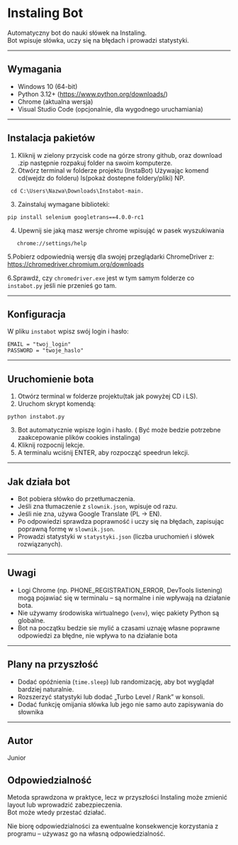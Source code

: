 # Instaling Bot

Automatyczny bot do nauki słówek na Instaling.  
Bot wpisuje słówka, uczy się na błędach i prowadzi statystyki.

---

## Wymagania

- Windows 10 (64-bit)  
- Python 3.12+ (https://www.python.org/downloads/)  
- Chrome (aktualna wersja)  
- Visual Studio Code (opcjonalnie, dla wygodnego uruchamiania)  

---

## Instalacja pakietów

1. Kliknij w zielony przycisk code na górze strony github, oraz download .zip następnie rozpakuj folder na swoim komputerze.
2. Otwórz terminal w folderze projektu (InstaBot) Używając komend cd(wejdz do folderu) ls(pokaż dostepne foldery/pliki) NP.
```
 cd C:\Users\Nazwa\Downloads\Instabot-main.
```  
3. Zainstaluj wymagane biblioteki:

```
pip install selenium googletrans==4.0.0-rc1
```

4. Upewnij sie jaką masz wersje chrome wpisująć w pasek wyszukiwania
```
   chrome://settings/help
```
5.Pobierz odpowiednią wersję dla swojej przeglądarki ChromeDriver z: https://chromedriver.chromium.org/downloads

6.Sprawdź, czy `chromedriver.exe` jest w tym samym folderze co `instabot.py` jeśli nie przenieś go tam.

---

## Konfiguracja

W pliku `instabot` wpisz swój login i hasło:

```
EMAIL = "twoj_login"
PASSWORD = "twoje_haslo"
```
---

## Uruchomienie bota

1. Otwórz terminal w folderze projektu(tak jak powyżej CD i LS).  
2. Uruchom skrypt komendą:

```
python instabot.py
```

3. Bot automatycznie wpisze login i hasło.  ( Być może bedzie potrzebne zaakcepowanie plików cookies instalinga)
4. Kliknij rozpocnij lekcje.  
5. A terminalu wciśnij ENTER, aby rozpocząć speedrun lekcji.  

---

## Jak działa bot

- Bot pobiera słówko do przetłumaczenia.  
- Jeśli zna tłumaczenie z `slownik.json`, wpisuje od razu.  
- Jeśli nie zna, używa Google Translate (PL → EN).  
- Po odpowiedzi sprawdza poprawność i uczy się na błędach, zapisując poprawną formę w `slownik.json`.  
- Prowadzi statystyki w `statystyki.json` (liczba uruchomień i słówek rozwiązanych).  

---

## Uwagi

- Logi Chrome (np. PHONE_REGISTRATION_ERROR, DevTools listening) mogą pojawiać się w terminalu – są normalne i nie wpływają na działanie bota.  
- Nie używamy środowiska wirtualnego (`venv`), więc pakiety Python są globalne.
- Bot na początku bedzie sie mylić a czasami uznaję własne poprawne odpowiedzi za błędne, nie wpływa to na działanie bota

---

## Plany na przyszłość

- Dodać opóźnienia (`time.sleep`) lub randomizację, aby bot wyglądał bardziej naturalnie.  
- Rozszerzyć statystyki lub dodać „Turbo Level / Rank” w konsoli.
- Dodać funkcję omijania słówka lub jego nie samo auto zapisywania do słownika

---

## Autor

Junior

## Odpowiedzialność

Metoda sprawdzona w praktyce, lecz w przyszłości Instaling może zmienić layout lub wprowadzić zabezpieczenia.  
Bot może wtedy przestać działać.  

Nie biorę odpowiedzialności za ewentualne konsekwencje korzystania z programu – używasz go na własną odpowiedzialność.
